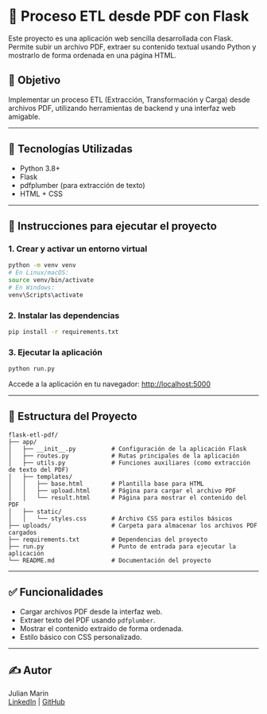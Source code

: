 # 🧾 Proceso ETL desde PDF con Flask

Este proyecto es una aplicación web sencilla desarrollada con Flask. Permite subir un archivo PDF, extraer su contenido textual usando Python y mostrarlo de forma ordenada en una página HTML.

## 📌 Objetivo

Implementar un proceso ETL (Extracción, Transformación y Carga) desde archivos PDF, utilizando herramientas de backend y una interfaz web amigable.

---

## 🧰 Tecnologías Utilizadas

- Python 3.8+
- Flask
- pdfplumber (para extracción de texto)
- HTML + CSS

---

## 🚀 Instrucciones para ejecutar el proyecto

### 1. Crear y activar un entorno virtual

```bash
python -m venv venv
# En Linux/macOS:
source venv/bin/activate
# En Windows:
venv\Scripts\activate
```

### 2. Instalar las dependencias

```bash
pip install -r requirements.txt
```

### 3. Ejecutar la aplicación

```bash
python run.py
```

Accede a la aplicación en tu navegador: [http://localhost:5000](http://localhost:5000)

---

## 📂 Estructura del Proyecto

```
flask-etl-pdf/
├── app/
│   ├── __init__.py          # Configuración de la aplicación Flask
│   ├── routes.py            # Rutas principales de la aplicación
│   ├── utils.py             # Funciones auxiliares (como extracción de texto del PDF)
│   ├── templates/
│   │   ├── base.html        # Plantilla base para HTML
│   │   ├── upload.html      # Página para cargar el archivo PDF
│   │   └── result.html      # Página para mostrar el contenido del PDF
│   ├── static/
│   │   └── styles.css       # Archivo CSS para estilos básicos
├── uploads/                 # Carpeta para almacenar los archivos PDF cargados
├── requirements.txt         # Dependencias del proyecto
├── run.py                   # Punto de entrada para ejecutar la aplicación
└── README.md                # Documentación del proyecto
```

---

## ✅ Funcionalidades

- Cargar archivos PDF desde la interfaz web.
- Extraer texto del PDF usando `pdfplumber`.
- Mostrar el contenido extraído de forma ordenada.
- Estilo básico con CSS personalizado.

---

## ✍️ Autor

Julian Marin  
[LinkedIn](https://www.linkedin.com/in/julian-camilo-marin-monsalve-6b4331221/) | [GitHub](https://github.com/camilomarin60)
